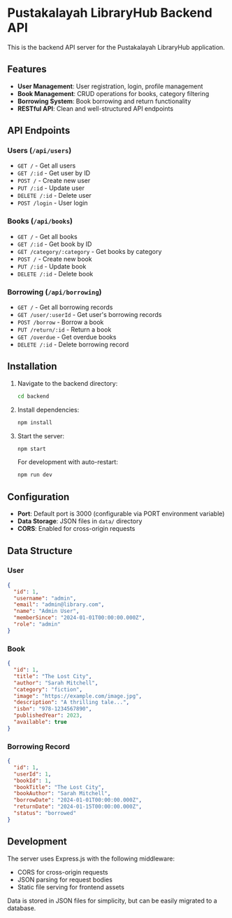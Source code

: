 # Pustakalayah LibraryHub Backend API

This is the backend API server for the Pustakalayah LibraryHub application.

## Features

- **User Management**: User registration, login, profile management
- **Book Management**: CRUD operations for books, category filtering
- **Borrowing System**: Book borrowing and return functionality
- **RESTful API**: Clean and well-structured API endpoints

## API Endpoints

### Users (`/api/users`)
- `GET /` - Get all users
- `GET /:id` - Get user by ID
- `POST /` - Create new user
- `PUT /:id` - Update user
- `DELETE /:id` - Delete user
- `POST /login` - User login

### Books (`/api/books`)
- `GET /` - Get all books
- `GET /:id` - Get book by ID
- `GET /category/:category` - Get books by category
- `POST /` - Create new book
- `PUT /:id` - Update book
- `DELETE /:id` - Delete book

### Borrowing (`/api/borrowing`)
- `GET /` - Get all borrowing records
- `GET /user/:userId` - Get user's borrowing records
- `POST /borrow` - Borrow a book
- `PUT /return/:id` - Return a book
- `GET /overdue` - Get overdue books
- `DELETE /:id` - Delete borrowing record

## Installation

1. Navigate to the backend directory:
   ```bash
   cd backend
   ```

2. Install dependencies:
   ```bash
   npm install
   ```

3. Start the server:
   ```bash
   npm start
   ```

   For development with auto-restart:
   ```bash
   npm run dev
   ```

## Configuration

- **Port**: Default port is 3000 (configurable via PORT environment variable)
- **Data Storage**: JSON files in `data/` directory
- **CORS**: Enabled for cross-origin requests

## Data Structure

### User
```json
{
  "id": 1,
  "username": "admin",
  "email": "admin@library.com",
  "name": "Admin User",
  "memberSince": "2024-01-01T00:00:00.000Z",
  "role": "admin"
}
```

### Book
```json
{
  "id": 1,
  "title": "The Lost City",
  "author": "Sarah Mitchell",
  "category": "fiction",
  "image": "https://example.com/image.jpg",
  "description": "A thrilling tale...",
  "isbn": "978-1234567890",
  "publishedYear": 2023,
  "available": true
}
```

### Borrowing Record
```json
{
  "id": 1,
  "userId": 1,
  "bookId": 1,
  "bookTitle": "The Lost City",
  "bookAuthor": "Sarah Mitchell",
  "borrowDate": "2024-01-01T00:00:00.000Z",
  "returnDate": "2024-01-15T00:00:00.000Z",
  "status": "borrowed"
}
```

## Development

The server uses Express.js with the following middleware:
- CORS for cross-origin requests
- JSON parsing for request bodies
- Static file serving for frontend assets

Data is stored in JSON files for simplicity, but can be easily migrated to a database.
